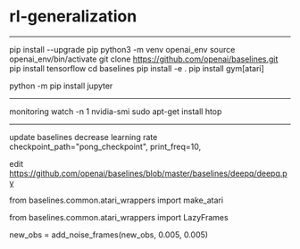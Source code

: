 # rl-generalization

____________________________________________________________
pip install --upgrade pip
python3 -m venv openai_env
source openai_env/bin/activate
git clone https://github.com/openai/baselines.git
pip install tensorflow
cd baselines
pip install -e .
pip install gym[atari] 

python -m pip install jupyter

____________________________________________________________
monitoring
watch -n 1 nvidia-smi
sudo apt-get install htop

____________________________________________________________
update baselines
decrease learning rate
checkpoint_path="pong_checkpoint",
print_freq=10,

edit
https://github.com/openai/baselines/blob/master/baselines/deepq/deepq.py

from baselines.common.atari_wrappers import make_atari

from baselines.common.atari_wrappers import LazyFrames

new_obs = add_noise_frames(new_obs, 0.005, 0.005)

